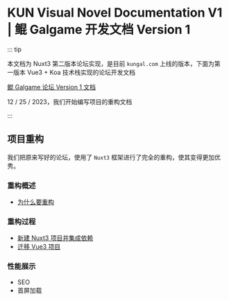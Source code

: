 # KUN Visual Novel Documentation V1 | 鲲 Galgame 开发文档 Version 1

::: tip

本文档为 Nuxt3 第二版本论坛实现，是目前 `kungal.com` 上线的版本，下面为第一版本 Vue3 + Koa 技术栈实现的论坛开发文档

[鲲 Galgame 论坛 Version 1 文档](content-v1)

12 / 25 / 2023，我们开始编写项目的重构文档

:::

## 项目重构

我们把原来写好的论坛，使用了 `Nuxt3` 框架进行了完全的重构，使其变得更加优秀。

### 重构概述

* [为什么要重构](refactoring/refactoring)

### 重构过程

* [新建 Nuxt3 项目并集成依赖](refactoring/setup)
* [迁移 Vue3 项目](refactoring)

### 性能展示

* SEO
* 首屏加载